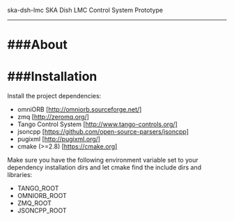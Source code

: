 ska-dsh-lmc
SKA Dish LMC Control System Prototype
___

###**About**  
===

###**Installation**  
===
Install the project dependencies:  
* omniORB [http://omniorb.sourceforge.net/]  
* zmq [http://zeromq.org/]  
* Tango Control System [http://www.tango-controls.org/]  
* jsoncpp  [https://github.com/open-source-parsers/jsoncpp]  
* pugixml [http://pugixml.org/]  
* cmake (>=2.8) [https://cmake.org]  
  
Make sure you have the following environment variable set to your dependency installation dirs and let cmake find the include dirs and libraries:  
* TANGO_ROOT  
* OMNIORB_ROOT  
* ZMQ_ROOT  
* JSONCPP_ROOT  
  
